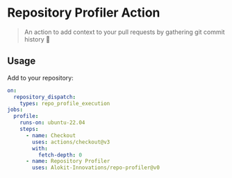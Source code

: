 # Repository Profiler Action
> An action to add context to your pull requests by gathering git commit history 🚀

## Usage

Add to your repository:

```yaml
on:
  repository_dispatch:
    types: repo_profile_execution
jobs:
  profile:
    runs-on: ubuntu-22.04
    steps:
      - name: Checkout
        uses: actions/checkout@v3
        with:
          fetch-depth: 0
      - name: Repository Profiler
        uses: Alokit-Innovations/repo-profiler@v0
```

